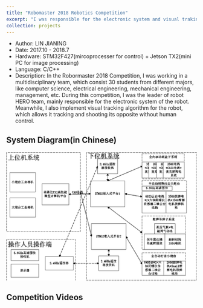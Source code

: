 ```yaml
---
title: "Robomaster 2018 Robotics Competition"
excerpt: "I was responsible for the electronic system and visual traking system of a robot named HERO, which is showed below.<br/><img src='/images/projects-2/hero2.gif' width='600'>"
collection: projects
---
```


- Author: LIN JIANING
- Date: 2017.10 - 2018.7
- Hardware: STM32F427(mircoprocesser for control) + Jetson TX2(mini PC for image processing)
- Language: C/C++
- Description: In the Robormaster 2018 Competition, I was working in a multidisciplinary team, which consist 30 students from different majors, like computer science, electrical engineering, mechanical engineering, management, etc. During this competition, I was the leader of robot HERO team, mainly responsible for the electronic system of the robot. Meanwhile, I also implement visual tracking algorithm for the robot, which allows it tracking and shooting its opposite without human control.

## System Diagram(in Chinese)

<img src='/images/projects-2/system.png' width='600'>

## Competition Videos

